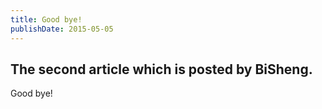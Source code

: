 ```yaml
---
title: Good bye!
publishDate: 2015-05-05
---
```


The second article which is posted by BiSheng.
---

Good bye!

